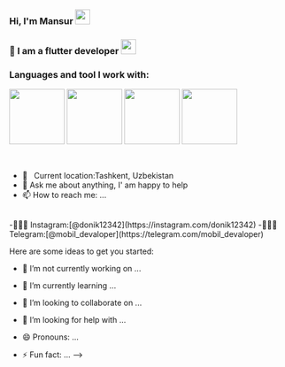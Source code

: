 ### Hi, I'm Mansur <img src="https://media4.giphy.com/media/w1OBpBd7kJqHrJnJ13/giphy.gif?cid=ecf05e47da1egjhkjh36r02vhdb44wucgahzdkzgw3bcm30r&rid=giphy.gif&ct=s" width="27px">

### 👤 I am a flutter developer <img src="https://media4.giphy.com/media/gdYlLuOeY13P8rzgK0/giphy.gif?cid=ecf05e47l7j6158dv3xxfnuxh1eh3nr61r8dwxfz7uhfrc9c&rid=giphy.gif&ct=s" width="27px">

### Languages and tool I work with:

 <code><img src="https://blog.expertsoftwareteam.com/wp-content/uploads/2019/01/flutter12.png" width="100px"></code>
 <code><img src="https://w7.pngwing.com/pngs/649/174/png-transparent-dart-google-developers-flutter-android-darts-text-logo-web-application.png" width="100px"></code>
 <code><img src="https://w7.pngwing.com/pngs/595/79/png-transparent-dart-programming-language-flutter-object-oriented-programming-flutter-logo-class-fauna-bird.png" width="100px"></code>
 <code><img src="https://encrypted-tbn0.gstatic.com/images?q=tbn:ANd9GcSVEFNxAWY98cQBVjR7G1JcXfj0pISIsk06kA&usqp=CAU" width="100px"></code>
 
<br />

- 📍 &nbsp; Current location:Tashkent, Uzbekistan
- 💬 Ask me about anything, I' am happy to help
- 📫 How to reach me: ...
 <br />
  -👨🏻‍💻 Instagram:[@donik12342](https://instagram.com/donik12342)
  -👨🏻‍💻 Telegram:[@mobil_devaloper](https://telegram.com/mobil_devaloper)
 
Here are some ideas to get you started:

- 🔭 I’m not currently working on ...
- 🌱 I’m currently learning ... 
- 👯 I’m looking to collaborate on ...
- 🤔 I’m looking for help with ...


- 😄 Pronouns: ...
- ⚡ Fun fact: ...
-->
